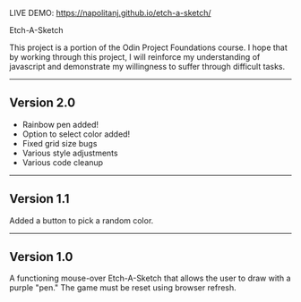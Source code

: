 LIVE DEMO: https://napolitanj.github.io/etch-a-sketch/

Etch-A-Sketch

This project is a portion of the Odin Project Foundations course. I hope that by working through this project, I will reinforce my understanding of javascript and demonstrate my willingness to suffer through difficult tasks.


------------
Version 2.0
------------

- Rainbow pen added!
- Option to select color added!
- Fixed grid size bugs
- Various style adjustments
- Various code cleanup

------------
Version 1.1
------------

Added a button to pick a random color.

------------
Version 1.0
------------

A functioning mouse-over Etch-A-Sketch that allows the user to draw with a purple "pen." The game must be reset using browser refresh.
